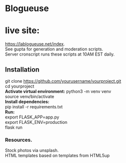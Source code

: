 # Blogueuse

# live site: 
https://lablogueuse.net/index.  
See gupta for generation and moderation scripts.  
Server cronscript runs these scripts at 10AM EST daily.  

## Installation
git clone https://github.com/yourusername/yourproject.git  
cd yourproject  
**Activate virtual environment:** 
python3 -m venv venv  
source venv/bin/activate  
**Install dependencies:**  
pip install -r requirements.txt  
**Run:**  
export FLASK_APP=app.py  
export FLASK_ENV=production  
flask run  

### Resources. 
Stock photos via unsplash.  
HTML templates based on templates from HTML5up  
